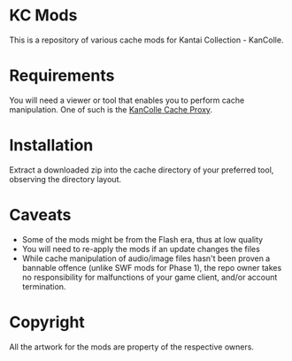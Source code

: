 # KC Mods
This is a repository of various cache mods for Kantai Collection - KanColle.

# Requirements
You will need a viewer or tool that enables you to perform cache manipulation. One of such is the [KanColle Cache Proxy](https://github.com/Tibowl/KCCacheProxy).

# Installation
Extract a downloaded zip into the cache directory of your preferred tool, observing the directory layout.

# Caveats
- Some of the mods might be from the Flash era, thus at low quality
- You will need to re-apply the mods if an update changes the files
- While cache manipulation of audio/image files hasn't been proven a bannable offence (unlike SWF mods for Phase 1), the repo owner takes no responsibility for malfunctions of your game client, and/or account termination.

# Copyright
All the artwork for the mods are property of the respective owners.